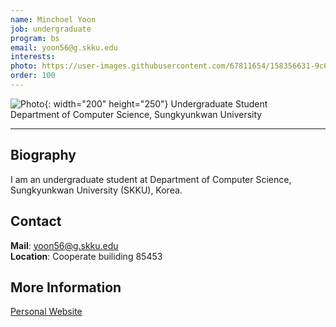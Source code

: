 ```yaml
---
name: Minchoel Yoon
job: undergraduate
program: bs
email: yoon56@g.skku.edu
interests: 
photo: https://user-images.githubusercontent.com/67811654/158356631-9c6d311f-b465-4a7d-a4ba-9129c89eb35a.jpg
order: 100
---
```


![Photo](https://user-images.githubusercontent.com/67811654/158356631-9c6d311f-b465-4a7d-a4ba-9129c89eb35a.jpg){: width="200" height="250"}
Undergraduate Student<br>Department of Computer Science, Sungkyunkwan University<br>

<hr>

## Biography
I am an undergraduate student at Department of Computer Science, Sungkyunkwan University (SKKU), Korea. 

## Contact
**Mail**: yoon56@g.skku.edu<br>
**Location**: Cooperate builiding 85453

## More Information
[Personal Website](https://github.com/MinCheol-Yoon)
